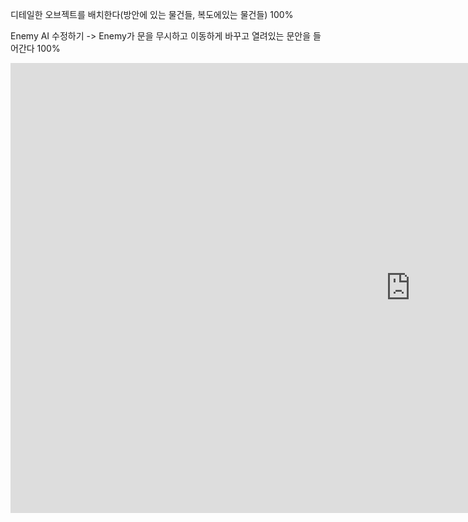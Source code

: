 
디테일한 오브젝트를 배치한다(방안에 있는 물건들, 복도에있는 물건들) 100%

Enemy AI 수정하기 -> Enemy가 문을 무시하고 이동하게 바꾸고 열려있는 문안을 들어간다 100%



<iframe width="1280" height="720" src="https://www.youtube.com/embed/hXXW75kj5ng" title="YouTube video player" frameborder="0" allow="accelerometer; autoplay; clipboard-write; encrypted-media; gyroscope; picture-in-picture" allowfullscreen></iframe>
